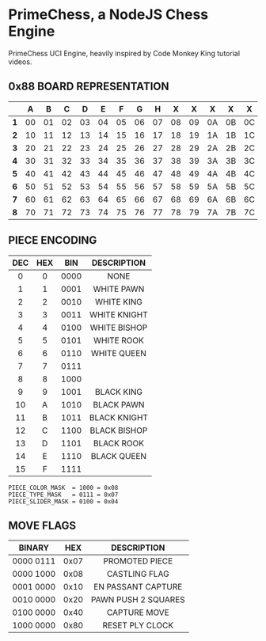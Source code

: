 # PrimeChess, a NodeJS Chess Engine

PrimeChess UCI Engine, heavily inspired by Code Monkey King tutorial videos.

## 0x88 BOARD REPRESENTATION

|     | A| B| C| D| E| F| G| H| X| X| X| X| X| X| X| X|
|:---:|:---:|:---:|:---:|:---:|:---:|:---:|:---:|:---:|:---:|:---:|:---:|:---:|:---:|:---:|:---:|:---:|
|**1**|00|01|02|03|04|05|06|07|08|09|0A|0B|0C|0D|0E|0F|
|**2**|10|11|12|13|14|15|16|17|18|19|1A|1B|1C|1D|1E|1F|
|**3**|20|21|22|23|24|25|26|27|28|29|2A|2B|2C|2D|2E|2F|
|**4**|30|31|32|33|34|35|36|37|38|39|3A|3B|3C|3D|3E|3F|
|**5**|40|41|42|43|44|45|46|47|48|49|4A|4B|4C|4D|4E|4F|
|**6**|50|51|52|53|54|55|56|57|58|59|5A|5B|5C|5D|5E|5F|
|**7**|60|61|62|63|64|65|66|67|68|69|6A|6B|6C|6D|6E|6F|
|**8**|70|71|72|73|74|75|76|77|78|79|7A|7B|7C|7D|7E|7F|

## PIECE ENCODING

| DEC | HEX | BIN  | DESCRIPTION  |
|:---:|:---:|:---:|:---:|
|   0 |   0 | 0000 | NONE         |
|   1 |   1 | 0001 | WHITE PAWN   |
|   2 |   2 | 0010 | WHITE KING   |
|   3 |   3 | 0011 | WHITE KNIGHT |
|   4 |   4 | 0100 | WHITE BISHOP |
|   5 |   5 | 0101 | WHITE ROOK   |
|   6 |   6 | 0110 | WHITE QUEEN  |
|   7 |   7 | 0111 |              |
|   8 |   8 | 1000 |              |
|   9 |   9 | 1001 | BLACK KING   |
|  10 |   A | 1010 | BLACK PAWN   |
|  11 |   B | 1011 | BLACK KNIGHT |
|  12 |   C | 1100 | BLACK BISHOP |
|  13 |   D | 1101 | BLACK ROOK   |
|  14 |   E | 1110 | BLACK QUEEN  |
|  15 |   F | 1111 |              |

    PIECE_COLOR_MASK  = 1000 = 0x08
    PIECE_TYPE_MASK   = 0111 = 0x07
    PIECE_SLIDER_MASK = 0100 = 0x04

## MOVE FLAGS

| BINARY    | HEX  | DESCRIPTION         |
|:---:|:---:|:---:|
| 0000 0111 | 0x07 | PROMOTED PIECE      |
| 0000 1000 | 0x08 | CASTLING FLAG       |
| 0001 0000 | 0x10 | EN PASSANT CAPTURE  |
| 0010 0000 | 0x20 | PAWN PUSH 2 SQUARES |
| 0100 0000 | 0x40 | CAPTURE MOVE        |
| 1000 0000 | 0x80 | RESET PLY CLOCK     |